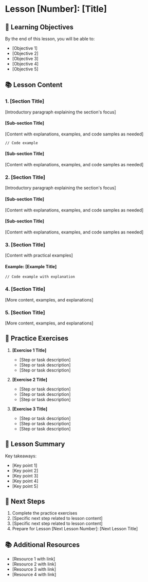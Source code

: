 # Lesson [Number]: [Title]

## 🎯 Learning Objectives

By the end of this lesson, you will be able to:

- [Objective 1]
- [Objective 2]
- [Objective 3]
- [Objective 4]
- [Objective 5]

## 📚 Lesson Content

### 1. [Section Title]

[Introductory paragraph explaining the section's focus]

#### [Sub-section Title]

[Content with explanations, examples, and code samples as needed]

```[language]
// Code example
```

#### [Sub-section Title]

[Content with explanations, examples, and code samples as needed]

### 2. [Section Title]

[Introductory paragraph explaining the section's focus]

#### [Sub-section Title]

[Content with explanations, examples, and code samples as needed]

#### [Sub-section Title]

[Content with explanations, examples, and code samples as needed]

### 3. [Section Title]

[Content with practical examples]

#### Example: [Example Title]

```[language]
// Code example with explanation
```

### 4. [Section Title]

[More content, examples, and explanations]

### 5. [Section Title]

[More content, examples, and explanations]

## 🎯 Practice Exercises

1. **[Exercise 1 Title]**
   - [Step or task description]
   - [Step or task description]
   - [Step or task description]

2. **[Exercise 2 Title]**
   - [Step or task description]
   - [Step or task description]
   - [Step or task description]

3. **[Exercise 3 Title]**
   - [Step or task description]
   - [Step or task description]
   - [Step or task description]

## 📝 Lesson Summary

Key takeaways:

- [Key point 1]
- [Key point 2]
- [Key point 3]
- [Key point 4]
- [Key point 5]

## 🚀 Next Steps

1. Complete the practice exercises
2. [Specific next step related to lesson content]
3. [Specific next step related to lesson content]
4. Prepare for Lesson [Next Lesson Number]: [Next Lesson Title]

## 📚 Additional Resources

- [Resource 1 with link]
- [Resource 2 with link]
- [Resource 3 with link]
- [Resource 4 with link]